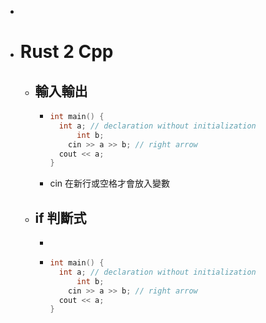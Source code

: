 -
- # Rust 2 Cpp
	- ## 輸入輸出
		- ```cpp
		  int main() {
		  	int a; // declaration without initialization
		    	int b;
		      cin >> a >> b; // right arrow
		  	cout << a;
		  }
		  ```
		- cin 在新行或空格才會放入變數
	- ## if 判斷式
		-
		- ```cpp
		  int main() {
		  	int a; // declaration without initialization
		    	int b;
		      cin >> a >> b; // right arrow
		  	cout << a;
		  }
		  ```